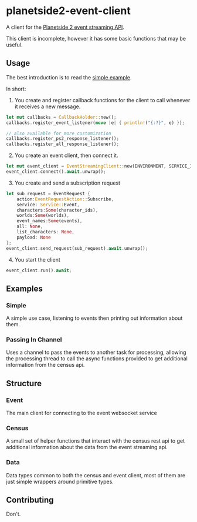 # planetside2-event-client

A client for the [Planetside 2 event streaming API](http://census.daybreakgames.com/#what-is-websocket).

This client is incomplete, however it has some basic functions that may be useful.

## Usage

The best introduction is to read the [simple example](/examples/simple.rs).

In short:

1. You create and register callback functions for the client to call whenever it receives a new message.
```rust
let mut callbacks = CallbackHolder::new();
callbacks.register_event_listener(move |e| { println!("{:?}", e) });

// also available for more customization
callbacks.register_ps2_response_listener();
callbacks.register_all_response_listener();
```

2. You create an event client, then connect it.
```rust
let mut event_client = EventStreamingClient::new(ENVIRONMENT, SERVICE_ID.to_owned(), callbacks);
event_client.connect().await.unwrap();
```

3. You create and send a subscription request
```rust
let sub_request = EventRequest {
	action:EventRequestAction::Subscribe,
	service: Service::Event,
	characters:Some(character_ids),
	worlds:Some(worlds),
	event_names:Some(events),
	all: None,
	list_characters: None,
	payload: None
};
event_client.send_request(sub_request).await.unwrap();
```

4. You start the client
```rust
event_client.run().await;
```

## Examples

### Simple

A simple use case, listening to events then printing out information about them.

### Passing In Channel

Uses a channel to pass the events to another task for processing, allowing the processing thread to call the async functions provided to get additional information from the census api.

## Structure

### Event

The main client for connecting to the event websocket service

### Census

A small set of helper functions that interact with the census rest api to get additional information about the data from the event streaming api.

### Data

Data types common to both the census and event client, most of them are just simple wrappers around primitive types.

## Contributing

Don't.
